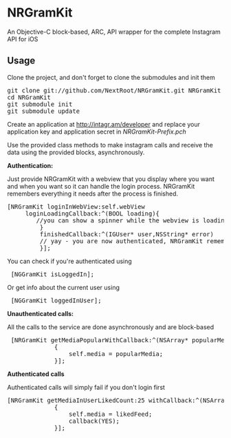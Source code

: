 NRGramKit
=========

An Objective-C block-based, ARC, API wrapper for the complete Instagram API for iOS

<b>Usage</b>
---
Clone the project, and don't forget to clone the submodules and init them
<pre>
git clone git://github.com/NextRoot/NRGramKit.git NRGramKit
cd NRGramKit
git submodule init
git submodule update
</pre>

Create an application at http://intagr.am/developer and replace your application key and application secret in <i>NRGramKit-Prefix.pch</i>

Use the provided class methods to make instagram calls and receive the data using the provided blocks, asynchronously.

<b>Authentication:</b>

Just provide NRGramKit with a webview that you display where you want and when you want so it can handle the login process. NRGramKit remembers everything it needs after the process is finished.
<pre>
[NRGramKit loginInWebView:self.webView 
     loginLoadingCallback:^(BOOL loading){
        //you can show a spinner while the webview is loading
         }
         finishedCallback:^(IGUser* user,NSString* error)     {
         // yay - you are now authenticated, NRGramKit remembers the credentials
         }];
</pre>
You can check if you're authenticated using 
<pre>
 [NGGramKit isLoggedIn];
</pre>

Or get info about the current user using
<pre>
 [NGGramKit loggedInUser];
</pre>

<b>Unauthenticated calls:</b>

All the calls to the service are done asynchronously and are block-based
<pre>
 [NRGramKit getMediaPopularWithCallback:^(NSArray* popularMedia,IGPagination* pagination)
             {
                 self.media = popularMedia;
             }];
</pre>

<b> Authenticated calls</b>

Authenticated calls will simply fail if you don't login first

<pre>
[NRGramKit getMediaInUserLikedCount:25 withCallback:^(NSArray* likedFeed, IGPagination* pagination)
             {
                 self.media = likedFeed;
                 callback(YES);
             }];
</pre>